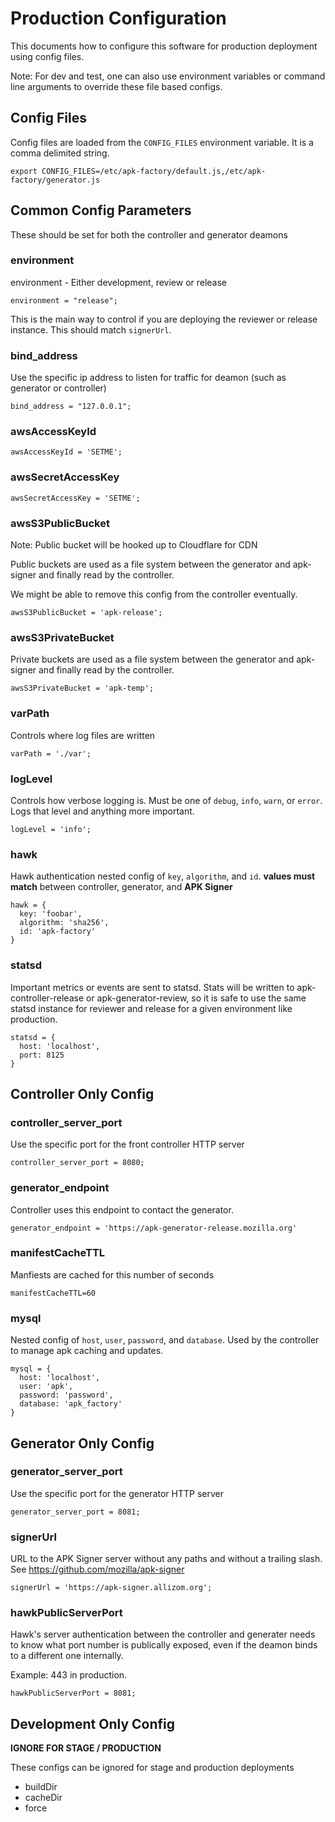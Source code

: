 # Production Configuration

This documents how to configure this software for production deployment using
config files.

Note: For dev and test, one can also use environment variables or command line arguments
to override these file based configs.

## Config Files
Config files are loaded from the `CONFIG_FILES` environment variable.
It is a comma delimited string.

    export CONFIG_FILES=/etc/apk-factory/default.js,/etc/apk-factory/generator.js

## Common Config Parameters

These should be set for both the controller and generator deamons

### environment
environment - Either development, review or release

    environment = "release";

This is the main way to control if you are deploying the reviewer or release instance.
This should match `signerUrl`.

### bind_address
Use the specific ip address to listen for traffic for deamon (such as generator or controller)

    bind_address = "127.0.0.1";

### awsAccessKeyId

    awsAccessKeyId = 'SETME';

### awsSecretAccessKey

    awsSecretAccessKey = 'SETME';

### awsS3PublicBucket

Note: Public bucket will be hooked up to Cloudflare for CDN

Public buckets are used as a file system between the generator
and apk-signer and finally read by the controller.

We might be able to remove this config from the controller eventually.

    awsS3PublicBucket = 'apk-release';

### awsS3PrivateBucket

Private buckets are used as a file system between the generator
and apk-signer and finally read by the controller.

    awsS3PrivateBucket = 'apk-temp';

### varPath

Controls where log files are written

    varPath = './var';

### logLevel

Controls how verbose logging is. Must be one of `debug`, `info`, `warn`, or
`error`. Logs that level and anything more important.

    logLevel = 'info';

### hawk
Hawk authentication nested config of `key`, `algorithm`, and `id`.
**values must match** between controller, generator, and **APK Signer**

    hawk = {
      key: 'foobar',
      algorithm: 'sha256',
      id: 'apk-factory'
    }

### statsd

Important metrics or events are sent to statsd.
Stats will be written to apk-controller-release
or apk-generator-review, so it is safe to use
the same statsd instance for reviewer and release
for a given environment like production.

    statsd = {
      host: 'localhost',
      port: 8125
    }

## Controller Only Config

### controller_server_port
Use the specific port for the front controller HTTP server

    controller_server_port = 8080;

### generator_endpoint
Controller uses this endpoint to contact the generator.

    generator_endpoint = 'https://apk-generator-release.mozilla.org'

### manifestCacheTTL

Manfiests are cached for this number of seconds

    manifestCacheTTL=60

### mysql

Nested config of `host`, `user`, `password`, and `database`.
Used by the controller to manage apk caching and updates.

    mysql = {
      host: 'localhost',
      user: 'apk',
      password: 'password',
      database: 'apk_factory'
    }

## Generator Only Config

### generator_server_port
Use the specific port for the generator HTTP server

    generator_server_port = 8081;

### signerUrl

URL to the APK Signer server without any paths and without a trailing
slash. See https://github.com/mozilla/apk-signer

    signerUrl = 'https://apk-signer.allizom.org';

### hawkPublicServerPort

Hawk's server authentication between the controller and generater
needs to know what port number is publically exposed, even
if the deamon binds to a different one internally.

Example: 443 in production.

    hawkPublicServerPort = 8081;

## Development Only Config

**IGNORE FOR STAGE / PRODUCTION**

These configs can be ignored for stage and production deployments

* buildDir
* cacheDir
* force
